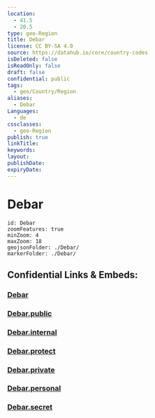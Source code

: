 ```yaml
---
location:
  - 41.5
  - 20.5
type: geo-Region
title: Debar
license: CC BY-SA 4.0
source: https://datahub.io/core/country-codes
isDeleted: false
isReadOnly: false
draft: false
confidential: public
tags:
  - geo/Country/Region
aliases:
  - Debar
Languages:
  - de
cssclasses:
  - geo-Region
publish: true
linkTitle:
keywords:
layout:
publishDate:
expiryDate:
---
```


# Debar

```leaflet
id: Debar
zoomFeatures: true 
minZoom: 4 
maxZoom: 18
geojsonFolder: ./Debar/
markerFolder: ./Debar/
```


## Confidential Links & Embeds: 

### [Debar](/_Standards/Earth/Continent/Europe/Europe~South/Macedonia~North/Municipalities~Macedonia/Debar.md) 

### [Debar.public](/_public/Earth/Continent/Europe/Europe~South/Macedonia~North/Municipalities~Macedonia/Debar.public.md) 

### [Debar.internal](/_internal/Earth/Continent/Europe/Europe~South/Macedonia~North/Municipalities~Macedonia/Debar.internal.md) 

### [Debar.protect](/_protect/Earth/Continent/Europe/Europe~South/Macedonia~North/Municipalities~Macedonia/Debar.protect.md) 

### [Debar.private](/_private/Earth/Continent/Europe/Europe~South/Macedonia~North/Municipalities~Macedonia/Debar.private.md) 

### [Debar.personal](/_personal/Earth/Continent/Europe/Europe~South/Macedonia~North/Municipalities~Macedonia/Debar.personal.md) 

### [Debar.secret](/_secret/Earth/Continent/Europe/Europe~South/Macedonia~North/Municipalities~Macedonia/Debar.secret.md)

